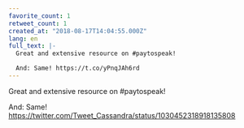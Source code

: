 ```yaml
---
favorite_count: 1
retweet_count: 1
created_at: "2018-08-17T14:04:55.000Z"
lang: en
full_text: |-
  Great and extensive resource on #paytospeak!

  And: Same! https://t.co/yPnqJAh6rd
---
```


Great and extensive resource on #paytospeak!

And: Same! <https://twitter.com/Tweet_Cassandra/status/1030452318918135808>
